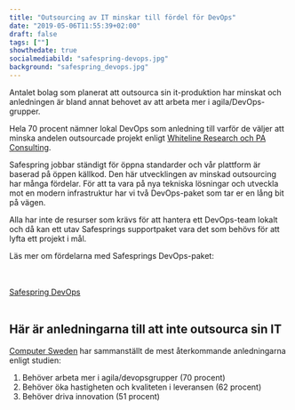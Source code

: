 ```yaml
---
title: "Outsourcing av IT minskar till fördel för DevOps"
date: "2019-05-06T11:55:39+02:00"
draft: false
tags: [""]
showthedate: true
socialmediabild: "safespring-devops.jpg"
background: "safespring_devops.jpg"
---
```


<div class="ingress"><p>Antalet bolag som planerat att outsourca sin it-produktion har minskat och anledningen är bland annat behovet av att arbeta mer i agila/DevOps-grupper.</p></div>

Hela 70 procent nämner lokal DevOps som anledning till varför de väljer att minska andelen outsourcade projekt enligt [Whiteline Research och PA Consulting](https://computersweden.idg.se/2.2683/1.718033/digitaliseringsvagen-bromsar-outsourcing).

Safespring jobbar ständigt för öppna standarder och vår plattform är baserad på öppen källkod. Den här utvecklingen av minskad outsourcing har många fördelar. För att ta vara på nya tekniska lösningar och utveckla mot en modern infrastruktur har vi två DevOps-paket som tar er en lång bit på vägen.

Alla har inte de resurser som krävs för att hantera ett DevOps-team lokalt och då kan ett utav Safesprings supportpaket vara det som behövs för att lyfta ett projekt i mål.


Läs mer om fördelarna med Safesprings DevOps-paket:

<br><br><a href="/devops" id="button">Safespring DevOps</a><br><br>

## Här är anledningarna till att inte outsourca sin IT
[Computer Sweden](https://computersweden.idg.se/2.2683/1.718033/digitaliseringsvagen-bromsar-outsourcing) har sammanställt de mest återkommande anledningarna enligt studien:

1. Behöver arbeta mer i agila/devopsgrupper (70 procent)
2. Behöver öka hastigheten och kvaliteten i leveransen (62 procent)
3. Behöver driva innovation (51 procent)
